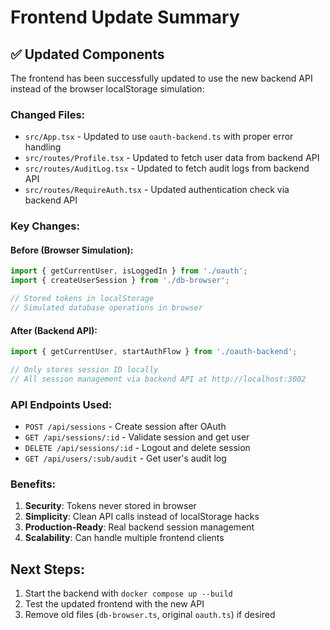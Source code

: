 # Frontend Update Summary

## ✅ Updated Components

The frontend has been successfully updated to use the new backend API instead of the browser localStorage simulation:

### Changed Files:
- `src/App.tsx` - Updated to use `oauth-backend.ts` with proper error handling
- `src/routes/Profile.tsx` - Updated to fetch user data from backend API
- `src/routes/AuditLog.tsx` - Updated to fetch audit logs from backend API  
- `src/routes/RequireAuth.tsx` - Updated authentication check via backend API

### Key Changes:

#### Before (Browser Simulation):
```typescript
import { getCurrentUser, isLoggedIn } from './oauth';
import { createUserSession } from './db-browser';

// Stored tokens in localStorage
// Simulated database operations in browser
```

#### After (Backend API):
```typescript
import { getCurrentUser, startAuthFlow } from './oauth-backend';

// Only stores session ID locally
// All session management via backend API at http://localhost:3002
```

### API Endpoints Used:
- `POST /api/sessions` - Create session after OAuth
- `GET /api/sessions/:id` - Validate session and get user
- `DELETE /api/sessions/:id` - Logout and delete session
- `GET /api/users/:sub/audit` - Get user's audit log

### Benefits:
1. **Security**: Tokens never stored in browser
2. **Simplicity**: Clean API calls instead of localStorage hacks
3. **Production-Ready**: Real backend session management
4. **Scalability**: Can handle multiple frontend clients

## Next Steps:
1. Start the backend with `docker compose up --build`
2. Test the updated frontend with the new API
3. Remove old files (`db-browser.ts`, original `oauth.ts`) if desired
